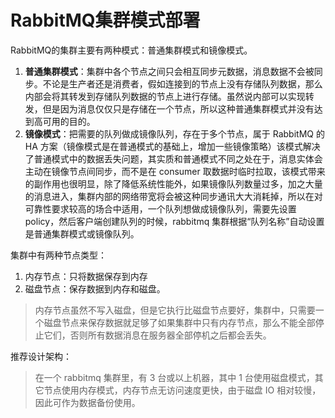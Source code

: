 # RabbitMQ集群模式部署

RabbitMQ的集群主要有两种模式：普通集群模式和镜像模式。

1. **普通集群模式**：集群中各个节点之间只会相互同步元数据，消息数据不会被同步。不论是生产者还是消费者，假如连接到的节点上没有存储队列数据，那么内部会将其转发到存储队列数据的节点上进行存储。虽然说内部可以实现转发，但是因为消息仅仅只是存储在一个节点，所以这种普通集群模式并没有达到高可用的目的。
2. **镜像模式**：把需要的队列做成镜像队列，存在于多个节点，属于 RabbitMQ 的 HA 方案（镜像模式是在普通模式的基础上，增加一些镜像策略）该模式解决了普通模式中的数据丢失问题，其实质和普通模式不同之处在于，消息实体会主动在镜像节点间同步，而不是在 consumer 取数据时临时拉取，该模式带来的副作用也很明显，除了降低系统性能外，如果镜像队列数量过多，加之大量的消息进入，集群内部的网络带宽将会被这种同步通讯大大消耗掉，所以在对可靠性要求较高的场合中适用，一个队列想做成镜像队列，需要先设置 policy，然后客户端创建队列的时候，rabbitmq 集群根据“队列名称”自动设置是普通集群模式或镜像队列。

集群中有两种节点类型：

1. 内存节点：只将数据保存到内存
2. 磁盘节点：保存数据到内存和磁盘。

>内存节点虽然不写入磁盘，但是它执行比磁盘节点要好，集群中，只需要一个磁盘节点来保存数据就足够了如果集群中只有内存节点，那么不能全部停止它们，否则所有数据消息在服务器全部停机之后都会丢失。

推荐设计架构：

>在一个 rabbitmq 集群里，有 3 台或以上机器，其中 1 台使用磁盘模式，其它节点使用内存模式，内存节点无访问速度更快，由于磁盘 IO 相对较慢，因此可作为数据备份使用。



